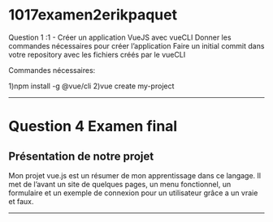 # 1017examen2erikpaquet

Question 1 :1 - Créer un application VueJS avec vueCLI
Donner les commandes nécessaires pour créer l’application
Faire un initial commit dans votre repository avec les fichiers créés par le vueCLI

Commandes nécessaires:

1)npm install -g @vue/cli
2)vue create my-project


*** 
# Question 4 Examen final

## Présentation de notre projet

Mon projet vue.js est un résumer de mon apprentissage dans ce langage. Il met de l’avant un site de quelques pages, un menu fonctionnel, un formulaire et un exemple de connexion pour un utilisateur grâce a un vraie et faux.
***
